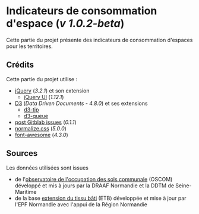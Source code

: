 # Indicateurs de consommation d'espace (*v 1.0.2-beta*)

Cette partie du projet présente des indicateurs de consommation d'espaces pour les territoires.

## Crédits
Cette partie du projet utilise :
* [jQuery][jquery] (*3.2.1*) et son extension
   * [jQuery UI][jquery_ui] (*1.12.1*)
* [D3][d3js] (*Data Driven Documents - 4.8.0*) et ses extensions
   * [d3-tip][d3-tip]
   * [d3-queue][d3-queue]
* [post Gitblab issues][pgi] (*0.1.1*)
* [normalize.css][normalize_css] (*5.0.0*)
* [font-awesome][font-awesome] (*4.3.0*)

## Sources
Les données utilisées sont issues
* de l'[observatoire de l'occupation des sols communale][OSCOM] (OSCOM) développé et mis à jours par la DRAAF Normandie et la DDTM de Seine-Maritime
* de la base [extension du tissu bâti][ETB] (ETB) développée et mise à jour par l'EPF Normandie avec l'appui de la Région Normandie

[jquery]:http://jquery.com
[jquery_ui]:http://jqueryui.com
[d3js]:https://d3js.org
[d3-tip]:https://d3js.org/d3-tip
[d3-queue]:https://d3js.org/d3-queue
[normalize_css]:http://necolas.github.io/normalize.css
[font-awesome]:http://fontawesome.io
[pgi]:http://sycom.gitlab.io/post-Gitlab-issues/

[OSCOM]:http://carto.geo-ide.application.developpement-durable.gouv.fr/481/DRAAF_OSCOM_R28.map
[ETB]:http://www.epf-normandie.fr/Actualites/A-la-Une/Accompagnement-de-l-EPF-Normandie-dans-la-mesure-de-la-consommation-fonciere-a-l-echelle-regionale-Mise-en-ligne-de-la-base-de-donnees-Extension-du-Tissu-Bati-ETB
